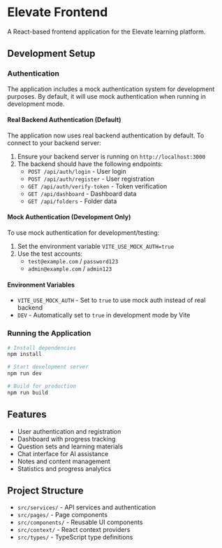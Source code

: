 # Elevate Frontend

A React-based frontend application for the Elevate learning platform.

## Development Setup

### Authentication

The application includes a mock authentication system for development purposes. By default, it will use mock authentication when running in development mode.

#### Real Backend Authentication (Default)

The application now uses real backend authentication by default. To connect to your backend server:

1. Ensure your backend server is running on `http://localhost:3000`
2. The backend should have the following endpoints:
   - `POST /api/auth/login` - User login
   - `POST /api/auth/register` - User registration
   - `GET /api/auth/verify-token` - Token verification
   - `GET /api/dashboard` - Dashboard data
   - `GET /api/folders` - Folder data

#### Mock Authentication (Development Only)

To use mock authentication for development/testing:

1. Set the environment variable `VITE_USE_MOCK_AUTH=true`
2. Use the test accounts:
   - `test@example.com` / `password123`
   - `admin@example.com` / `admin123`

#### Environment Variables

- `VITE_USE_MOCK_AUTH` - Set to `true` to use mock auth instead of real backend
- `DEV` - Automatically set to `true` in development mode by Vite

### Running the Application

```bash
# Install dependencies
npm install

# Start development server
npm run dev

# Build for production
npm run build
```

## Features

- User authentication and registration
- Dashboard with progress tracking
- Question sets and learning materials
- Chat interface for AI assistance
- Notes and content management
- Statistics and progress analytics

## Project Structure

- `src/services/` - API services and authentication
- `src/pages/` - Page components
- `src/components/` - Reusable UI components
- `src/context/` - React context providers
- `src/types/` - TypeScript type definitions
